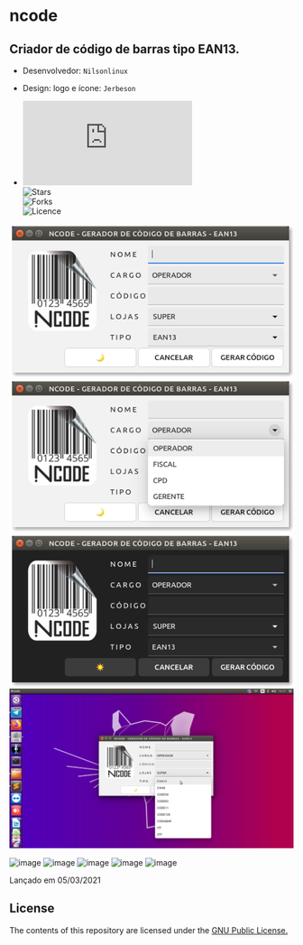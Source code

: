 # ncode
## Criador de código de barras tipo EAN13.

* Desenvolvedor: ```Nilsonlinux```  
* Design: logo e ícone: ```Jerbeson```  


* ![ncode_amd64.deb](https://github.com/nilsonlinux/ncode/raw/main/ncode_amd64.deb)  
![Stars](https://img.shields.io/github/stars/nilsonlinux/ncode)  
![Forks](https://img.shields.io/github/forks/nilsonlinux/ncode)  
![Licence](https://img.shields.io/github/license/nilsonlinux/ncode)


![image](https://github.com/nilsonlinux/ncode/blob/main/img/ncode.png)
![image](https://github.com/nilsonlinux/ncode/blob/main/img/ncode1.png)
![image](https://github.com/nilsonlinux/ncode/blob/main/img/ncode3.png)
![NCODE](https://github.com/nilsonlinux/ncode/blob/main/img/ncode2.png)

![image](https://user-images.githubusercontent.com/22534130/110146298-277f2d80-7db9-11eb-9552-5eddb83ee17d.png)
![image](https://user-images.githubusercontent.com/22534130/110146474-63b28e00-7db9-11eb-8498-63066791fe0e.png)
![image](https://user-images.githubusercontent.com/22534130/110146723-a96f5680-7db9-11eb-92ae-2596f4adcdc9.png)
![image](https://user-images.githubusercontent.com/22534130/110147133-12ef6500-7dba-11eb-8e77-4a739f3f9204.png)
![image](https://user-images.githubusercontent.com/22534130/110188959-54a0ff80-7dfc-11eb-816f-18d8e8420389.png)


Lançado em 05/03/2021

License
-------

The contents of this repository are licensed under the [GNU Public License.](http://www.gnu.org/licenses/gpl-3.0.html)
